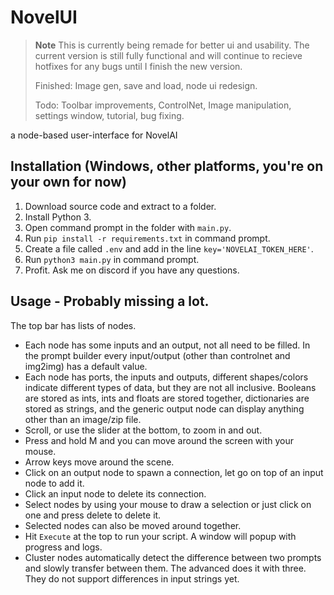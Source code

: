 # NovelUI
> **Note**
> This is currently being remade for better ui and usability. The current version is still fully functional and will continue to recieve hotfixes for any bugs until I finish the new version.
> 
> Finished: Image gen, save and load, node ui redesign.
> 
> Todo: Toolbar improvements, ControlNet, Image manipulation, settings window, tutorial, bug fixing.

a node-based user-interface for NovelAI

## Installation (Windows, other platforms, you're on your own for now)
1. Download source code and extract to a folder.
2. Install Python 3.
3. Open command prompt in the folder with `main.py`.
4. Run `pip install -r requirements.txt` in command prompt.
5. Create a file called `.env` and add in the line `key='NOVELAI_TOKEN_HERE'`.
6. Run `python3 main.py` in command prompt.
7. Profit. Ask me on discord if you have any questions.

## Usage - Probably missing a lot.
The top bar has lists of nodes.
- Each node has some inputs and an output, not all need to be filled. In the prompt builder every input/output (other than controlnet and img2img) has a default value.
- Each node has ports, the inputs and outputs, different shapes/colors indicate different types of data, but they are not all inclusive. Booleans are stored as ints, ints and floats are stored together, dictionaries are stored as strings, and the generic output node can display anything other than an image/zip file.
- Scroll, or use the slider at the bottom, to zoom in and out.
- Press and hold M and you can move around the screen with your mouse.
- Arrow keys move around the scene.
- Click on an output node to spawn a connection, let go on top of an input node to add it.
- Click an input node to delete its connection.
- Select nodes by using your mouse to draw a selection or just click on one and press delete to delete it.
- Selected nodes can also be moved around together.
- Hit `Execute` at the top to run your script. A window will popup with progress and logs.
- Cluster nodes automatically detect the difference between two prompts and slowly transfer between them. The advanced does it with three. They do not support differences in input strings yet.
